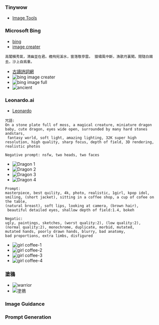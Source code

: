 ### Tinywow
* [Image Tools](https://tinywow.com/tools/image)
### Microsoft Bing
* [bing](bing.com)
* [image creater](https://www.bing.com/images/create?toWww=1&redig=CBDD9F755B0A4727828A0650A4EC5E66)
```
高閣橫秀氣，清幽並在君。檐飛宛溪水，窗落敬亭雲。 猿嘯風中斷，漁歌月裏聞。閒隨白鷗去，沙上自爲羣。
```
* [古讀詩詞網](https://fanti.dugushici.com/)
* ![bing image creater](https://github.com/jumbokh/Computer-Vision/blob/main/images/bing-img1.png)
* ![bing image full](https://github.com/jumbokh/Computer-Vision/blob/main/images/bin-imgfull.jpg)
* ![ancient](https://github.com/jumbokh/Computer-Vision/blob/main/images/ancient.png)
### Leonardo.ai 
* [Leonardo](https://app.leonardo.ai/)
```
咒語:
On a stone plate full of moss, a magical creature, miniature dragon baby, cute dragon, eyes wide open, surrounded by many hard stones andstars,
 fantasy world, soft light, amazing lighting, 32K super high resolution, high quality, sharp focus, depth of field, 3D rendering, realistic photos

Negative prompt: nsfw, two heads, two faces
```
* ![Dragon 1](https://github.com/jumbokh/Computer-Vision/blob/main/images/Leonardo-1.jpg)
* ![Dragon 2](https://github.com/jumbokh/Computer-Vision/blob/main/images/Leonardo-2.jpg)
* ![Dragon 3](https://github.com/jumbokh/Computer-Vision/blob/main/images/Leonardo-3.jpg)
* ![Dragon 4](https://github.com/jumbokh/Computer-Vision/blob/main/images/Leoardno-4.jpg)
```
Prompt:
masterpiece, best quility, 4k, photo, realistic, 1girl, kpop idol,
smiling, (short jacket), sitting in a coffee shop, a cup of cofee on the table,
(natural breast), soft lips, looking at camera, (brown hair),
 beautiful detailed eyes, shallow depth of field:1.4, bokeh
 
Negatic:
ugly, paintings, sketches, (worst quality:2), (low quality:2),
(normal quality:2), monochrome, duplicate, morbid, mutated,
mutated hands, poorly drawn hands, blurry, bad anatomy,
bad proportions, extra limbs, disfigured
```
* ![girl coffee-1](https://github.com/jumbokh/Computer-Vision/blob/main/images/Leonardo-coffee-1.jpg)
* ![girl coffee-2](https://github.com/jumbokh/Computer-Vision/blob/main/images/Leonardo-coffee-2.jpg)
* ![girl coffee-3](https://github.com/jumbokh/Computer-Vision/blob/main/images/Leonardo-coffee-3.jpg)
* ![girl coffee-4](https://github.com/jumbokh/Computer-Vision/blob/main/images/Leonardo-coffee-4.jpg)
### 塗鴉
* ![warrior](https://github.com/jumbokh/Computer-Vision/blob/main/images/Warrior.jpg)
* ![塗鴉](https://github.com/jumbokh/Computer-Vision/blob/main/images/HandDraw.png)
### Image Guidance
### Prompt Generation
